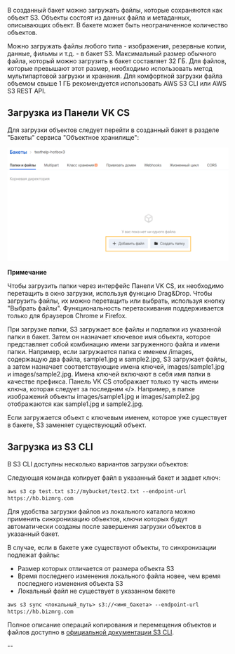 В созданный бакет можно загружать файлы, которые сохраняются как объект S3. Объекты состоят из данных файла и метаданных, описывающих объект. В бакете может быть неограниченное количество объектов.

Можно загружать файлы любого типа - изображения, резервные копии, данные, фильмы и т.д. - в бакет S3. Максимальный размер обычного файла, который можно загрузить в бакет составляет 32 ГБ. Для файлов, которые превышают этот размер, необходимо использовать метод мультипартовой загрузки и хранения. Для комфортной загрузки файла объемом свыше 1 ГБ рекомендуется использовать AWS S3 CLI или AWS S3 REST API.

Загрузка из Панели VK CS
----------------------

Для загрузки объектов следует перейти в созданный бакет в разделе "Бакеты" сервиса "Объектное хранилище":

![](./assets/1597838410595-1597838410595.png)

**Примечание**

Чтобы загрузить папки через интерфейс Панели VK CS, их необходимо перетащить в окно загрузки, используя функцию Drag&Drop. Чтобы загрузить файлы, их можно перетащить или выбрать, используя кнопку "Выбрать файлы". Функциональность перетаскивания поддерживается только для браузеров Chrome и Firefox.

При загрузке папки, S3 загружает все файлы и подпапки из указанной папки в бакет. Затем он назначает ключевое имя объекта, которое представляет собой комбинацию имени загруженного файла и имени папки. Например, если загружается папка с именем /images, содержащую два файла, sample1.jpg и sample2.jpg, S3 загружает файлы, а затем назначает соответствующие имена ключей, images/sample1.jpg и images/sample2.jpg. Имена ключей включают в себя имя папки в качестве префикса. Панель VK CS отображает только ту часть имени ключа, которая следует за последним «/». Например, в папке изображений объекты images/sample1.jpg и images/sample2.jpg отображаются как sample1.jpg и sample2.jpg.

Если загружаетcя объект с ключевым именем, которое уже существует в бакете, S3 заменяет существующий объект.

Загрузка из S3 CLI
------------------

В S3 CLI доступны несколько вариантов загрузки объектов:

Следующая команда копирует файл в указанный бакет и задает ключ:

```
aws s3 cp test.txt s3://mybucket/test2.txt --endpoint-url https://hb.bizmrg.com
```

Для удобства загрузки файлов из локального каталога можно применить синхронизацию объектов, ключи которых будут автоматически созданы после завершения загрузки объектов в указанный бакет. 

В случае, если в бакете уже существуют объекты, то синхронизации подлежат файлы:

*   Размер которых отличается от размера объекта S3
*   Время последнего изменения локального файла новее, чем время последнего изменения объекта S3
*   Локальный файл не существует в указанном бакете

```
aws s3 sync <локальный_путь> s3://<имя_бакета> --endpoint-url https://hb.bizmrg.com
```

Полное описание операций копирования и перемещения объектов и файлов доступно в [официальной документации S3 CLI](https://awscli.amazonaws.com/v2/documentation/api/latest/reference/s3/index.html#synopsis).

--